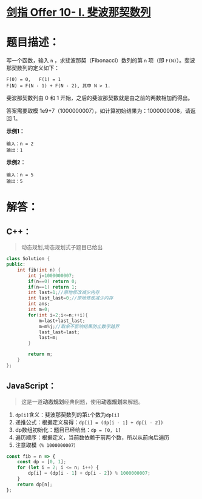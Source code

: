 # [剑指 Offer 10- I. 斐波那契数列](https://leetcode-cn.com/problems/fei-bo-na-qi-shu-lie-lcof/)

# 题目描述：

写一个函数，输入 `n` ，求斐波那契（Fibonacci）数列的第 `n` 项（即 `F(N)`）。斐波那契数列的定义如下：

```
F(0) = 0,   F(1) = 1
F(N) = F(N - 1) + F(N - 2), 其中 N > 1.
```

斐波那契数列由 0 和 1 开始，之后的斐波那契数就是由之前的两数相加而得出。

答案需要取模 1e9+7（1000000007），如计算初始结果为：1000000008，请返回 1。

**示例1：**

```
输入：n = 2
输出：1
```

**示例2：**

```
输入：n = 5
输出：5
```

# 解答：

## C++：

> 动态规划,动态规划式子题目已给出

```cpp
class Solution {
public:
    int fib(int n) {
        int j=1000000007;
        if(n==0) return 0;
        if(n==1) return 1;
        int last=1;//原地修改减少内存
        int last_last=0;//原地修改减少内存
        int ans;
        int m=0;
        for(int i=2;i<=n;++i){
            m=last+last_last;
            m=m%j;//取余不影响结果防止数字越界
            last_last=last;
            last=m;
        }

        return m;
    }
};
```

## JavaScript：

> 这是一道**动态规划**经典例题，使用**动态规划**来解题。

1. `dp[i]`含义：斐波那契数列的第`i`个数为`dp[i]`
2. 递推公式：根据定义易得：`dp[i] = (dp[i - 1] + dp[i - 2])`
3. dp数组初始化：题目已经给出：`dp = [0, 1]`
4. 遍历顺序：根据定义，当前数依赖于前两个数，所以从前向后遍历
5. 注意取模`（% 1000000007）`

```javascript
const fib = n => {
    const dp = [0, 1];
    for (let i = 2; i <= n; i++) {
        dp[i] = (dp[i - 1] + dp[i - 2]) % 1000000007;
    }
    return dp[n];
};
```

